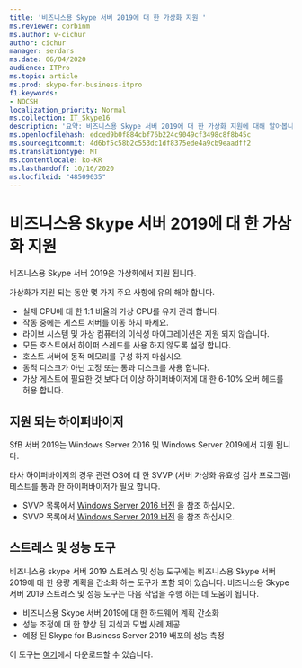 ```yaml
---
title: '비즈니스용 Skype 서버 2019에 대 한 가상화 지원 '
ms.reviewer: corbinm
ms.author: v-cichur
author: cichur
manager: serdars
ms.date: 06/04/2020
audience: ITPro
ms.topic: article
ms.prod: skype-for-business-itpro
f1.keywords:
- NOCSH
localization_priority: Normal
ms.collection: IT_Skype16
description: '요약: 비즈니스용 Skype 서버 2019에 대 한 가상화 지원에 대해 알아봅니다.'
ms.openlocfilehash: edced9b0f884cbf76b224c9049cf3498c8f8b45c
ms.sourcegitcommit: 4d6bf5c58b2c553dc1df8375ede4a9cb9eaadff2
ms.translationtype: MT
ms.contentlocale: ko-KR
ms.lasthandoff: 10/16/2020
ms.locfileid: "48509035"
---
```

# <a name="virtualization-support-for-skype-for-business-server-2019"></a>비즈니스용 Skype 서버 2019에 대 한 가상화 지원

비즈니스용 Skype 서버 2019은 가상화에서 지원 됩니다.

가상화가 지원 되는 동안 몇 가지 주요 사항에 유의 해야 합니다.

- 실제 CPU에 대 한 1:1 비율의 가상 CPU를 유지 관리 합니다.
- 작동 중에는 게스트 서버를 이동 하지 마세요.
- 라이브 시스템 및 가상 컴퓨터의 이식성 마이그레이션은 지원 되지 않습니다.
- 모든 호스트에서 하이퍼 스레드를 사용 하지 않도록 설정 합니다.
- 호스트 서버에 동적 메모리를 구성 하지 마십시오.
- 동적 디스크가 아닌 고정 또는 통과 디스크를 사용 합니다.
- 가상 게스트에 필요한 것 보다 더 이상 하이퍼바이저에 대 한 6-10% 오버 헤드를 허용 합니다.

## <a name="supported-hypervisors"></a>지원 되는 하이퍼바이저

SfB 서버 2019는 Windows Server 2016 및 Windows Server 2019에서 지원 됩니다.

타사 하이퍼바이저의 경우 관련 OS에 대 한 SVVP (서버 가상화 유효성 검사 프로그램) 테스트를 통과 한 하이퍼바이저가 필요 합니다.

- SVVP 목록에서 [Windows Server 2016 버전](https://www.windowsservercatalog.com/results.aspx?&bCatID=1521&cpID=0&avc=86&ava=88&avt=0&avq=0&OR=1&PGS=25) 을 참조 하십시오.
- SVVP 목록에서 [Windows Server 2019 버전](https://www.windowsservercatalog.com/results.aspx?&bCatID=1521&cpID=0&avc=86&ava=130&avt=0&avq=0&OR=1&PGS=25) 을 참조 하십시오.

## <a name="stress-and-performance-tool"></a>스트레스 및 성능 도구

비즈니스용 skype 서버 2019 스트레스 및 성능 도구에는 비즈니스용 Skype 서버 2019에 대 한 용량 계획을 간소화 하는 도구가 포함 되어 있습니다. 비즈니스용 Skype 서버 2019 스트레스 및 성능 도구는 다음 작업을 수행 하는 데 도움이 됩니다.

- 비즈니스용 Skype 서버 2019에 대 한 하드웨어 계획 간소화
- 성능 조정에 대 한 향상 된 지식과 모범 사례 제공
- 예정 된 Skype for Business Server 2019 배포의 성능 측정
 
이 도구는 [여기](https://www.microsoft.com/download/details.aspx?id=101447)에서 다운로드할 수 있습니다.
